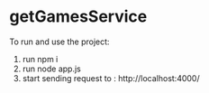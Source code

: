 # getGamesService
To run and use the project:
1. run npm i
2. run node app.js
3. start sending request to : http://localhost:4000/
